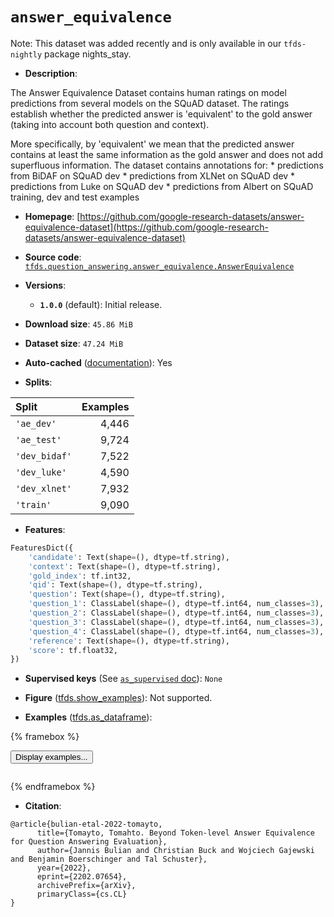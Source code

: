 <div itemscope itemtype="http://schema.org/Dataset">
  <div itemscope itemprop="includedInDataCatalog" itemtype="http://schema.org/DataCatalog">
    <meta itemprop="name" content="TensorFlow Datasets" />
  </div>
  <meta itemprop="name" content="answer_equivalence" />
  <meta itemprop="description" content="The Answer Equivalence Dataset contains human ratings on model predictions from&#10;several models on the SQuAD dataset. The ratings establish whether the predicted&#10;answer is &#x27;equivalent&#x27; to the gold answer (taking into account both question and&#10;context).&#10;&#10;More specifically, by &#x27;equivalent&#x27; we mean that the predicted answer contains at&#10;least the same information as the gold answer and does not add superfluous&#10;information. The dataset contains annotations for:&#10;  * predictions from BiDAF on SQuAD dev&#10;  * predictions from XLNet on SQuAD dev&#10;  * predictions from Luke on SQuAD dev&#10;  * predictions from Albert on SQuAD training, dev and test examples&#10;&#10;To use this dataset:&#10;&#10;```python&#10;import tensorflow_datasets as tfds&#10;&#10;ds = tfds.load(&#x27;answer_equivalence&#x27;, split=&#x27;train&#x27;)&#10;for ex in ds.take(4):&#10;  print(ex)&#10;```&#10;&#10;See [the guide](https://www.tensorflow.org/datasets/overview) for more&#10;informations on [tensorflow_datasets](https://www.tensorflow.org/datasets).&#10;&#10;" />
  <meta itemprop="url" content="https://www.tensorflow.org/datasets/catalog/answer_equivalence" />
  <meta itemprop="sameAs" content="https://github.com/google-research-datasets/answer-equivalence-dataset" />
  <meta itemprop="citation" content="@article{bulian-etal-2022-tomayto,&#10;      title={Tomayto, Tomahto. Beyond Token-level Answer Equivalence for Question Answering Evaluation},&#10;      author={Jannis Bulian and Christian Buck and Wojciech Gajewski and Benjamin Boerschinger and Tal Schuster},&#10;      year={2022},&#10;      eprint={2202.07654},&#10;      archivePrefix={arXiv},&#10;      primaryClass={cs.CL}&#10;}" />
</div>

# `answer_equivalence`


Note: This dataset was added recently and is only available in our
`tfds-nightly` package
<span class="material-icons" title="Available only in the tfds-nightly package">nights_stay</span>.

*   **Description**:

The Answer Equivalence Dataset contains human ratings on model predictions from
several models on the SQuAD dataset. The ratings establish whether the predicted
answer is 'equivalent' to the gold answer (taking into account both question and
context).

More specifically, by 'equivalent' we mean that the predicted answer contains at
least the same information as the gold answer and does not add superfluous
information. The dataset contains annotations for: * predictions from BiDAF on
SQuAD dev * predictions from XLNet on SQuAD dev * predictions from Luke on SQuAD
dev * predictions from Albert on SQuAD training, dev and test examples

*   **Homepage**:
    [https://github.com/google-research-datasets/answer-equivalence-dataset](https://github.com/google-research-datasets/answer-equivalence-dataset)

*   **Source code**:
    [`tfds.question_answering.answer_equivalence.AnswerEquivalence`](https://github.com/tensorflow/datasets/tree/master/tensorflow_datasets/question_answering/answer_equivalence/answer_equivalence.py)

*   **Versions**:

    *   **`1.0.0`** (default): Initial release.

*   **Download size**: `45.86 MiB`

*   **Dataset size**: `47.24 MiB`

*   **Auto-cached**
    ([documentation](https://www.tensorflow.org/datasets/performances#auto-caching)):
    Yes

*   **Splits**:

Split         | Examples
:------------ | -------:
`'ae_dev'`    | 4,446
`'ae_test'`   | 9,724
`'dev_bidaf'` | 7,522
`'dev_luke'`  | 4,590
`'dev_xlnet'` | 7,932
`'train'`     | 9,090

*   **Features**:

```python
FeaturesDict({
    'candidate': Text(shape=(), dtype=tf.string),
    'context': Text(shape=(), dtype=tf.string),
    'gold_index': tf.int32,
    'qid': Text(shape=(), dtype=tf.string),
    'question': Text(shape=(), dtype=tf.string),
    'question_1': ClassLabel(shape=(), dtype=tf.int64, num_classes=3),
    'question_2': ClassLabel(shape=(), dtype=tf.int64, num_classes=3),
    'question_3': ClassLabel(shape=(), dtype=tf.int64, num_classes=3),
    'question_4': ClassLabel(shape=(), dtype=tf.int64, num_classes=3),
    'reference': Text(shape=(), dtype=tf.string),
    'score': tf.float32,
})
```

*   **Supervised keys** (See
    [`as_supervised` doc](https://www.tensorflow.org/datasets/api_docs/python/tfds/load#args)):
    `None`

*   **Figure**
    ([tfds.show_examples](https://www.tensorflow.org/datasets/api_docs/python/tfds/visualization/show_examples)):
    Not supported.

*   **Examples**
    ([tfds.as_dataframe](https://www.tensorflow.org/datasets/api_docs/python/tfds/as_dataframe)):

<!-- mdformat off(HTML should not be auto-formatted) -->

{% framebox %}

<button id="displaydataframe">Display examples...</button>
<div id="dataframecontent" style="overflow-x:auto"></div>
<script>
const url = "https://storage.googleapis.com/tfds-data/visualization/dataframe/answer_equivalence-1.0.0.html";
const dataButton = document.getElementById('displaydataframe');
dataButton.addEventListener('click', async () => {
  // Disable the button after clicking (dataframe loaded only once).
  dataButton.disabled = true;

  const contentPane = document.getElementById('dataframecontent');
  try {
    const response = await fetch(url);
    // Error response codes don't throw an error, so force an error to show
    // the error message.
    if (!response.ok) throw Error(response.statusText);

    const data = await response.text();
    contentPane.innerHTML = data;
  } catch (e) {
    contentPane.innerHTML =
        'Error loading examples. If the error persist, please open '
        + 'a new issue.';
  }
});
</script>

{% endframebox %}

<!-- mdformat on -->

*   **Citation**:

```
@article{bulian-etal-2022-tomayto,
      title={Tomayto, Tomahto. Beyond Token-level Answer Equivalence for Question Answering Evaluation},
      author={Jannis Bulian and Christian Buck and Wojciech Gajewski and Benjamin Boerschinger and Tal Schuster},
      year={2022},
      eprint={2202.07654},
      archivePrefix={arXiv},
      primaryClass={cs.CL}
}
```

